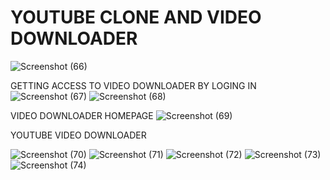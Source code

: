# YOUTUBE CLONE AND VIDEO DOWNLOADER
![Screenshot (66)](https://github.com/vineethvijaych/project/assets/131109799/708abe1d-df95-406f-81b9-cb8a4c52fa1e)

GETTING ACCESS TO VIDEO DOWNLOADER BY LOGING IN
![Screenshot (67)](https://github.com/vineethvijaych/project/assets/131109799/f5318ee5-cd7c-4706-a9be-4a198c4ed63c)
![Screenshot (68)](https://github.com/vineethvijaych/project/assets/131109799/8e93bffe-e0f4-412a-b7c6-c38428c9345d)

VIDEO DOWNLOADER HOMEPAGE
![Screenshot (69)](https://github.com/vineethvijaych/project/assets/131109799/b6f4cf74-7dfa-459a-accc-a244181fdbaf)

YOUTUBE VIDEO DOWNLOADER

![Screenshot (70)](https://github.com/vineethvijaych/project/assets/131109799/1c885808-b222-4bbf-bd4c-f1e8ac0c8b45)
![Screenshot (71)](https://github.com/vineethvijaych/project/assets/131109799/c5da826e-91cd-4ef8-bcbd-cf5500752481)
![Screenshot (72)](https://github.com/vineethvijaych/project/assets/131109799/712cc7d2-1d1b-4f63-8d88-8dda58468f2e)
![Screenshot (73)](https://github.com/vineethvijaych/project/assets/131109799/327d4f74-0950-4280-aa22-746fa15b4461)
![Screenshot (74)](https://github.com/vineethvijaych/project/assets/131109799/705a066c-4251-4d88-b02c-36b1a3828971)
